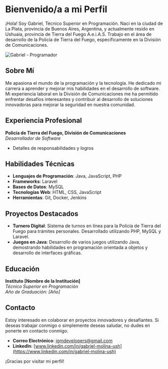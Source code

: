 # Bienvenido/a a mi Perfil

¡Hola! Soy Gabriel, Técnico Superior en Programación. Nací en la ciudad de La Plata, provincia de Buenos Aires, Argentina, y actualmente resido en Ushuaia, provincia de Tierra del Fuego A.e.i.A.S. Trabajo en el área de desarrollo de la Policía de Tierra del Fuego, específicamente en la División de Comunicaciones.

![Gabriel - Programador](https://images.pexels.com/photos/943096/pexels-photo-943096.jpeg?auto=compress&cs=tinysrgb&w=600)

## Sobre Mí

Me apasiona el mundo de la programación y la tecnología. He dedicado mi carrera a aprender y mejorar mis habilidades en el desarrollo de software. Mi experiencia laboral en la División de Comunicaciones me ha permitido enfrentar desafíos interesantes y contribuir al desarrollo de soluciones innovadoras para mejorar la seguridad en nuestra comunidad.

## Experiencia Profesional

**Policía de Tierra del Fuego, División de Comunicaciones**  
*Desarrollador de Software*  
* Detalles de responsabilidades y logros

## Habilidades Técnicas

- **Lenguajes de Programación**: Java, JavaScript, PHP
- **Frameworks**: Laravel
- **Bases de Datos**: MySQL
- **Tecnologías Web**: HTML, CSS, JavaScript
- **Herramientas**: Git, Docker, Jenkins

## Proyectos Destacados

- **Turnero Digital**: Sistema de turnos en línea para la Policía de Tierra del Fuego para trámites personales. Desarrollado utilizando PHP, MySQL y Laravel.
- **Juegos en Java**: Desarrollo de varios juegos utilizando Java, demostrando habilidades en programación orientada a objetos y desarrollo de interfaces gráficas.

## Educación

**Instituto [Nombre de la Institución]**  
*Técnico Superior en Programación*  
*Año de Graduación: [Año]*

## Contacto

Estoy interesado en colaborar en proyectos innovadores y desafiantes. Si deseas trabajar conmigo o simplemente deseas saludar, no dudes en ponerte en contacto conmigo.

- **Correo Electrónico**: [jgmdevelopers@gmail.com](mailto:jgmdevelopers@gmail.com)
- **LinkedIn**: [www.linkedin.com/in/gabriel-molina-ush](https://www.linkedin.com/in/gabriel-molina-ush)

¡Gracias por visitar mi perfil!
